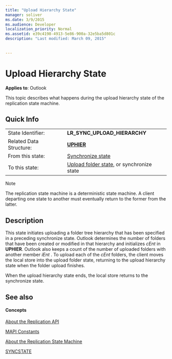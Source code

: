 ```yaml
---
title: "Upload Hierarchy State"
manager: soliver
ms.date: 3/9/2015
ms.audience: Developer
localization_priority: Normal
ms.assetid: e39c4198-4913-5e86-900a-32e5ba5d801c
description: "Last modified: March 09, 2015"
 
 
---
```


# Upload Hierarchy State

  
  
**Applies to**: Outlook 
  
 This topic describes what happens during the upload hierarchy state of the replication state machine. 
  
## Quick Info

|||
|:-----|:-----|
|State Identifier:  <br/> |**LR_SYNC_UPLOAD_HIERARCHY** <br/> |
|Related Data Structure:  <br/> |**[UPHIER](uphier.md)** <br/> |
|From this state:  <br/> |[Synchronize state](synchronize-state.md) <br/> |
|To this state:  <br/> |[Upload folder state](upload-folder-state.md), or synchronize state  <br/> |
   
> [!NOTE]
> The replication state machine is a deterministic state machine. A client departing one state to another must eventually return to the former from the latter. 
  
## Description

This state initiates uploading a folder tree hierarchy that has been specified in a preceding synchronize state. Outlook determines the number of folders that have been created or modified in that hierarchy and initializes  *cEnt*  in **UPHIER**. Outlook also keeps a count of the number of uploaded folders with another member  *iEnt*  . To upload each of the  *cEnt*  folders, the client moves the local store into the upload folder state, returning to the upload hierarchy state when the folder upload finishes. 
  
When the upload hierarchy state ends, the local store returns to the synchronize state.
  
## See also

#### Concepts

[About the Replication API](about-the-replication-api.md)
  
[MAPI Constants](mapi-constants.md)
  
[About the Replication State Machine](about-the-replication-state-machine.md)
  
[SYNCSTATE](syncstate.md)

